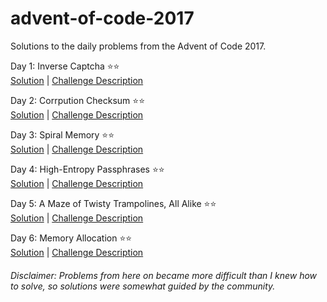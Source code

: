 # advent-of-code-2017
Solutions to the daily problems from the Advent of Code 2017.

Day 1: Inverse Captcha ⭐⭐<br>
<a href = "https://github.com/nkhi/advent-of-code-2017/blob/master/day1.py">Solution</a> | <a href = "https://adventofcode.com/2017/day/1"> Challenge Description</a>

Day 2: Corrpution Checksum ⭐⭐<br>
<a href = "https://github.com/nkhi/advent-of-code-2017/blob/master/day2.py">Solution</a> | <a href = "https://adventofcode.com/2017/day/2"> Challenge Description</a>

Day 3: Spiral Memory ⭐⭐<br>
<a href = "https://github.com/nkhi/advent-of-code-2017/blob/master/day3.py">Solution</a> | <a href = "https://adventofcode.com/2017/day/3"> Challenge Description</a>

Day 4: High-Entropy Passphrases ⭐⭐<br>
<a href = "https://github.com/nkhi/advent-of-code-2017/blob/master/day4.py">Solution</a> | <a href = "https://adventofcode.com/2017/day/4"> Challenge Description</a>

Day 5: A Maze of Twisty Trampolines, All Alike ⭐⭐<br>
<a href = "https://github.com/nkhi/advent-of-code-2017/blob/master/day5.py">Solution</a> | <a href = "https://adventofcode.com/2017/day/5"> Challenge Description</a>

Day 6: Memory Allocation ⭐⭐<br>
<a href = "https://github.com/nkhi/advent-of-code-2017/blob/master/day6.py">Solution</a> | <a href = "https://adventofcode.com/2017/day/6"> Challenge Description</a>

<h6> Disclaimer: Problems from here on became more difficult than I knew how to solve, so solutions were somewhat guided by the community. </h6>


